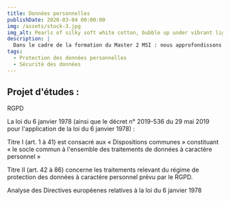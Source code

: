 ```yaml
---
title: Données personnelles
publishDate: 2020-03-04 00:00:00
img: /assets/stock-3.jpg
img_alt: Pearls of silky soft white cotton, bubble up under vibrant lighting
description: |
  Dans le cadre de la formation du Master 2 MSI : nous approfondissons l'étude de la protection des données. 
tags:
  - Protection des données personnelles
  - Sécurité des données 
---
```


Projet d'études : 
-

RGPD 

La loi du 6 janvier 1978 (ainsi que le décret n° 2019-536 du 29 mai 2019 pour l'application de la loi du 6 janvier 1978) : 

Titre I (art. 1 à 41) est consacré aux « Dispositions communes » constituant « le socle commun à l'ensemble des traitements de données à caractère personnel »

Titre II (art. 42 à 86) concerne les traitements relevant du régime de protection des données à caractère personnel prévu par le RGPD.

Analyse des Directives européenes relatives à la loi du 6 janvier 1978
